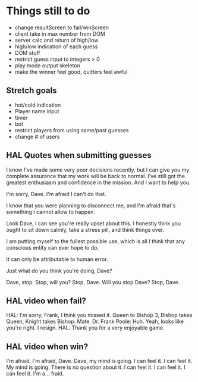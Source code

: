 Things still to do
==================

* change resultScreen to fail/winScreen
* client take in max number from DOM
* server calc and return of high/low
* high/low indication of each guess
* DOM stuff
* restrict guess input to integers > 0
* play mode output skeleton
* make the winner feel good, quitters feel awful

Stretch goals
-------------
* hot/cold indication
* Player name input
* timer
* bot
* restrict players from using same/past guesses
* change # of users


HAL Quotes when submitting guesses
----------

I know I've made some very poor decisions recently, but I can give you my complete assurance that my work will be back to normal. I've still got the greatest enthusiasm and confidence in the mission. And I want to help you.

I'm sorry, Dave. I'm afraid I can't do that.

I know that you were planning to disconnect me, and I'm afraid that's something I cannot allow to happen.

Look Dave, I can see you're really upset about this. I honestly think you ought to sit down calmly, take a stress pill, and think things over.

I am putting myself to the fullest possible use, which is all I think that any conscious entity can ever hope to do.

It can only be attributable to human error.

Just what do you think you're doing, Dave?

Dave, stop. Stop, will you? Stop, Dave. Will you stop Dave? Stop, Dave.


HAL video when fail?
--------------------
HAL: I'm sorry, Frank, I think you missed it. Queen to Bishop 3, Bishop takes Queen, Knight takes Bishop. Mate.
Dr. Frank Poole: Huh. Yeah, looks like you're right. I resign.
HAL: Thank you for a very enjoyable game.


HAL video when win?
-------------------
I'm afraid. I'm afraid, Dave. Dave, my mind is going. I can feel it. I can feel it. My mind is going. There is no question about it. I can feel it. I can feel it. I can feel it. I'm a... fraid.
